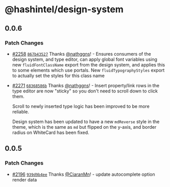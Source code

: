 # @hashintel/design-system

## 0.0.6

### Patch Changes

- [#2258](https://github.com/hashintel/hash/pull/2258) [`867b43527`](https://github.com/hashintel/hash/commit/867b4352757c9d4f606837a05df16d0cb850304c) Thanks [@nathggns](https://github.com/nathggns)! - Ensures consumers of the design system, and type editor, can apply global font variables using new `fluidFontClassName` export from the design system, and applies this to some elements which use portals. New `fluidTypographyStyles` export to actually set the styles for this class name

- [#2271](https://github.com/hashintel/hash/pull/2271) [`68368586b`](https://github.com/hashintel/hash/commit/68368586ba23c66d5ab4f85dfe71b0117ade40fb) Thanks [@nathggns](https://github.com/nathggns)! - Insert property/link rows in the type editor are now "sticky" so you don't need to scroll down to click them.

  Scroll to newly inserted type logic has been improved to be more reliable.

  Design system has been updated to have a new `mdReverse` style in the theme, which is the same as `md` but flipped on the y-axis, and border radius on WhiteCard has been fixed.

## 0.0.5

### Patch Changes

- [#2196](https://github.com/hashintel/hash/pull/2196) [`939d9b4ee`](https://github.com/hashintel/hash/commit/939d9b4ee5859ad00ce152dbb9c1ab4d1806460c) Thanks [@CiaranMn](https://github.com/CiaranMn)! - update autocomplete option render data
